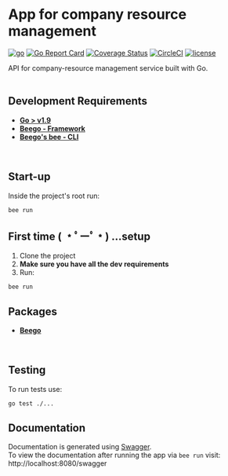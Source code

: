 # App for company resource management
[![go](https://img.shields.io/badge/Go-v1.9-blue.svg)](https://golang.org/dl/)
[![Go Report Card](https://goreportcard.com/badge/github.com/mihailo-misic/company-resource-api)](https://goreportcard.com/report/github.com/mihailo-misic/company-resource-api)
[![Coverage Status](https://coveralls.io/repos/github/mihailo-misic/company-resource-api/badge.svg?branch=master)](https://coveralls.io/github/mihailo-misic/company-resource-api?branch=master)
[![CircleCI](https://img.shields.io/circleci/project/github/mihailo-misic/company-resource-api.svg)](https://circleci.com/gh/mihailo-misic/company-resource-api)
[![license](https://img.shields.io/github/license/mashape/apistatus.svg)](https://github.com/mihailo-misic/company-resource-api/blob/master/LICENSE)

API for company-resource management service built with Go.
<br><br>



## Development Requirements
- **[Go > v1.9](https://golang.org/dl/)**
- **[Beego - Framework](https://github.com/astaxie/beego)**
- **[Beego's bee - CLI](https://github.com/beego/bee)**
<br>


## Start-up
Inside the project's root run:
```bash
bee run
```


## First time ( ﹡ﾟーﾟ﹡) ...setup
1. Clone the project
2. **Make sure you have all the dev requirements**
3. Run:

```bash
bee run
```


## Packages
- **[Beego](https://github.com/astaxie/beego)**
<br>


## Testing
To run tests use:
```bash
go test ./...
```


## Documentation
Documentation is generated using [Swagger](https://swagger.io/).<br>
To view the documentation after running the app via `bee run` visit:<br>
http://localhost:8080/swagger 